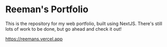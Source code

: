# Reeman's Portfolio

This is the repository for my web portfolio, built using NextJS. There's still lots of work to be done, but go ahead and check it out!

https://reemans.vercel.app
